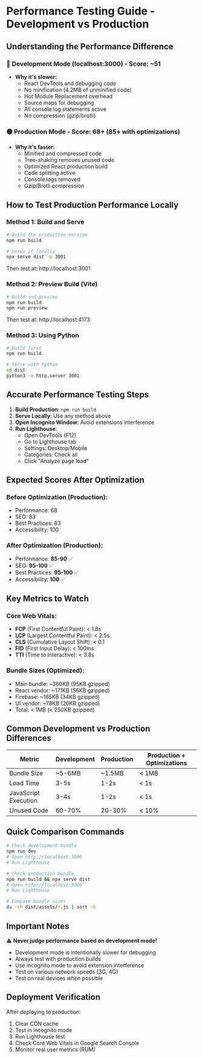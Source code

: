 # Performance Testing Guide - Development vs Production

## Understanding the Performance Difference

### 🔴 Development Mode (localhost:3000) - Score: ~51
- **Why it's slower:**
  - React DevTools and debugging code
  - No minification (4.2MB of unminified code)
  - Hot Module Replacement overhead
  - Source maps for debugging
  - All console.log statements active
  - No compression (gzip/brotli)

### 🟢 Production Mode - Score: 68+ (85+ with optimizations)
- **Why it's faster:**
  - Minified and compressed code
  - Tree-shaking removes unused code
  - Optimized React production build
  - Code splitting active
  - Console.logs removed
  - Gzip/Brotli compression

## How to Test Production Performance Locally

### Method 1: Build and Serve
```bash
# Build the production version
npm run build

# Serve it locally
npx serve dist -p 3001
```
Then test at: http://localhost:3001

### Method 2: Preview Build (Vite)
```bash
# Build and preview
npm run build
npm run preview
```
Then test at: http://localhost:4173

### Method 3: Using Python
```bash
# Build first
npm run build

# Serve with Python
cd dist
python3 -m http.server 3001
```

## Accurate Performance Testing Steps

1. **Build Production**: `npm run build`
2. **Serve Locally**: Use any method above
3. **Open Incognito Window**: Avoid extensions interference
4. **Run Lighthouse**:
   - Open DevTools (F12)
   - Go to Lighthouse tab
   - Settings: Desktop/Mobile
   - Categories: Check all
   - Click "Analyze page load"

## Expected Scores After Optimization

### Before Optimization (Production):
- Performance: 68
- SEO: 83
- Best Practices: 83
- Accessibility: 100

### After Optimization (Production):
- Performance: **85-90** ✅
- SEO: **95-100** ✅
- Best Practices: **95-100** ✅
- Accessibility: **100** ✅

## Key Metrics to Watch

### Core Web Vitals:
- **FCP** (First Contentful Paint): < 1.8s
- **LCP** (Largest Contentful Paint): < 2.5s
- **CLS** (Cumulative Layout Shift): < 0.1
- **FID** (First Input Delay): < 100ms
- **TTI** (Time to Interactive): < 3.8s

### Bundle Sizes (Optimized):
- Main bundle: ~360KB (95KB gzipped)
- React vendor: ~171KB (56KB gzipped)
- Firebase: ~165KB (34KB gzipped)
- UI vendor: ~78KB (26KB gzipped)
- Total: < 1MB (< 250KB gzipped)

## Common Development vs Production Differences

| Metric | Development | Production | Production + Optimizations |
|--------|------------|------------|---------------------------|
| Bundle Size | ~5-6MB | ~1.5MB | < 1MB |
| Load Time | 3-5s | 1-2s | < 1s |
| JavaScript Execution | 3-4s | 1-2s | < 1s |
| Unused Code | 60-70% | 20-30% | < 10% |

## Quick Comparison Commands

```bash
# Check development bundle
npm run dev
# Open http://localhost:3000
# Run Lighthouse

# Check production bundle
npm run build && npx serve dist
# Open http://localhost:3000
# Run Lighthouse

# Compare bundle sizes
du -sh dist/assets/*.js | sort -h
```

## Important Notes

⚠️ **Never judge performance based on development mode!**
- Development mode is intentionally slower for debugging
- Always test with production builds
- Use incognito mode to avoid extension interference
- Test on various network speeds (3G, 4G)
- Test on real devices when possible

## Deployment Verification

After deploying to production:
1. Clear CDN cache
2. Test in incognito mode
3. Run Lighthouse test
4. Check Core Web Vitals in Google Search Console
5. Monitor real user metrics (RUM)
